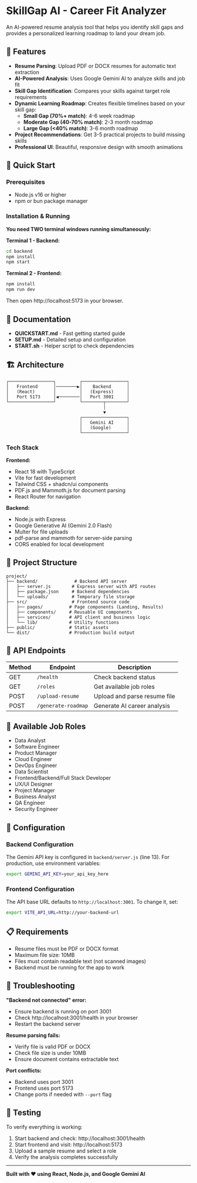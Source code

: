 # SkillGap AI - Career Fit Analyzer

An AI-powered resume analysis tool that helps you identify skill gaps and provides a personalized learning roadmap to land your dream job.

## 🎯 Features

- **Resume Parsing**: Upload PDF or DOCX resumes for automatic text extraction
- **AI-Powered Analysis**: Uses Google Gemini AI to analyze skills and job fit
- **Skill Gap Identification**: Compares your skills against target role requirements
- **Dynamic Learning Roadmap**: Creates flexible timelines based on your skill gap:
  - **Small Gap (70%+ match)**: 4-6 week roadmap
  - **Moderate Gap (40-70% match)**: 2-3 month roadmap
  - **Large Gap (<40% match)**: 3-6 month roadmap
- **Project Recommendations**: Get 3-5 practical projects to build missing skills
- **Professional UI**: Beautiful, responsive design with smooth animations

## 🚀 Quick Start

### Prerequisites
- Node.js v16 or higher
- npm or bun package manager

### Installation & Running

**You need TWO terminal windows running simultaneously:**

**Terminal 1 - Backend:**
```bash
cd backend
npm install
npm start
```

**Terminal 2 - Frontend:**
```bash
npm install
npm run dev
```

Then open http://localhost:5173 in your browser.

## 📖 Documentation

- **QUICKSTART.md** - Fast getting started guide
- **SETUP.md** - Detailed setup and configuration
- **START.sh** - Helper script to check dependencies

## 🏗️ Architecture

```
┌─────────────────┐         ┌─────────────────┐
│   Frontend      │────────▶│    Backend      │
│   (React)       │         │   (Express)     │
│   Port 5173     │◀────────│   Port 3001     │
└─────────────────┘         └────────┬────────┘
                                     │
                                     ▼
                            ┌─────────────────┐
                            │   Gemini AI     │
                            │   (Google)      │
                            └─────────────────┘
```

### Tech Stack

**Frontend:**
- React 18 with TypeScript
- Vite for fast development
- Tailwind CSS + shadcn/ui components
- PDF.js and Mammoth.js for document parsing
- React Router for navigation

**Backend:**
- Node.js with Express
- Google Generative AI (Gemini 2.0 Flash)
- Multer for file uploads
- pdf-parse and mammoth for server-side parsing
- CORS enabled for local development

## 📂 Project Structure

```
project/
├── backend/              # Backend API server
│   ├── server.js        # Express server with API routes
│   ├── package.json     # Backend dependencies
│   └── uploads/         # Temporary file storage
├── src/                 # Frontend source code
│   ├── pages/          # Page components (Landing, Results)
│   ├── components/     # Reusable UI components
│   ├── services/       # API client and business logic
│   └── lib/            # Utility functions
├── public/             # Static assets
└── dist/               # Production build output
```

## 🔌 API Endpoints

| Method | Endpoint | Description |
|--------|----------|-------------|
| GET | `/health` | Check backend status |
| GET | `/roles` | Get available job roles |
| POST | `/upload-resume` | Upload and parse resume file |
| POST | `/generate-roadmap` | Generate AI career analysis |

## 🎨 Available Job Roles

- Data Analyst
- Software Engineer
- Product Manager
- Cloud Engineer
- DevOps Engineer
- Data Scientist
- Frontend/Backend/Full Stack Developer
- UX/UI Designer
- Project Manager
- Business Analyst
- QA Engineer
- Security Engineer

## 🔧 Configuration

### Backend Configuration
The Gemini API key is configured in `backend/server.js` (line 13). For production, use environment variables:

```bash
export GEMINI_API_KEY=your_api_key_here
```

### Frontend Configuration
The API base URL defaults to `http://localhost:3001`. To change it, set:

```bash
export VITE_API_URL=http://your-backend-url
```

## 📋 Requirements

- Resume files must be PDF or DOCX format
- Maximum file size: 10MB
- Files must contain readable text (not scanned images)
- Backend must be running for the app to work

## 🐛 Troubleshooting

**"Backend not connected" error:**
- Ensure backend is running on port 3001
- Check http://localhost:3001/health in your browser
- Restart the backend server

**Resume parsing fails:**
- Verify file is valid PDF or DOCX
- Check file size is under 10MB
- Ensure document contains extractable text

**Port conflicts:**
- Backend uses port 3001
- Frontend uses port 5173
- Change ports if needed with `--port` flag

## 🧪 Testing

To verify everything is working:

1. Start backend and check: http://localhost:3001/health
2. Start frontend and visit: http://localhost:5173
3. Upload a sample resume and select a role
4. Verify the analysis completes successfully

---

**Built with ❤️ using React, Node.js, and Google Gemini AI**

